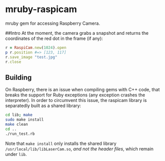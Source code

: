 # mruby-raspicam
mruby gem for accessing Raspberry Camera.

##Intro
At the moment, the camera grabs a snapshot and returns the coordinates of the red dot in the frame (if any):

```ruby
r = RaspiCam.new(1024).open
p r.position #=> [123, 117]
r.save_image "test.jpg"
r.close
```

## Building
On Raspberry, there is an issue when compiling gems with C++ code, that breaks the support for Ruby exceptions (any exception crashes the interpreter).
In order to circumvent this issue, the raspicam library is separatedly built as a shared library:

```sh
cd lib; make
sudo make install
make clean
cd ..
./run_test.rb
```

Note that `make install` only installs the shared library `/usr/local/lib/libLaserCam.so`, _and not the header files_, which remain under `lib`.
